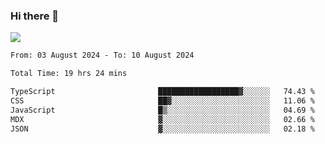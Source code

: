 ### Hi there 👋️

![](https://komarev.com/ghpvc/?username=Loner1024)

<!--START_SECTION:waka-->

```txt
From: 03 August 2024 - To: 10 August 2024

Total Time: 19 hrs 24 mins

TypeScript                       ██████████████████▓░░░░░░   74.43 %
CSS                              ██▓░░░░░░░░░░░░░░░░░░░░░░   11.06 %
JavaScript                       █▒░░░░░░░░░░░░░░░░░░░░░░░   04.69 %
MDX                              ▓░░░░░░░░░░░░░░░░░░░░░░░░   02.66 %
JSON                             ▓░░░░░░░░░░░░░░░░░░░░░░░░   02.18 %
```

<!--END_SECTION:waka-->




